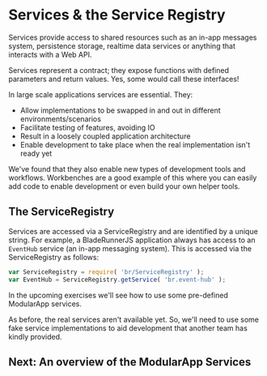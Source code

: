 # Services & the Service Registry

Services provide access to shared resources such as an in-app messages system,
persistence storage, realtime data services or anything that interacts with
a Web API.

Services represent a contract; they expose functions with defined parameters and
return values. Yes, some would call these interfaces!

In large scale applications services are essential. They:

* Allow implementations to be swapped in and out in different environments/scenarios
* Facilitate testing of features, avoiding IO
* Result in a loosely coupled application architecture
* Enable development to take place when the real implementation isn't ready yet

We've found that they also enable new types of development tools and workflows.
Workbenches are a good example of this where you can easily add code to enable
development or even build your own helper tools.

## The ServiceRegistry

Services are accessed via a ServiceRegistry and are identified by a unique string.
For example, a BladeRunnerJS application always has access to an `EventHub` service
(an in-app messaging system). This is accessed via the ServiceRegistry as follows:

```js
var ServiceRegistry = require( 'br/ServiceRegistry' );
var EventHub = ServiceRegistry.getService( 'br.event-hub' );
```

In the upcoming exercises we'll see how to use some pre-defined ModularApp services.

As before, the real services aren't available yet. So, we'll need to use some
fake service implementations to aid development that another team has kindly provided.

## Next: An overview of the ModularApp Services

